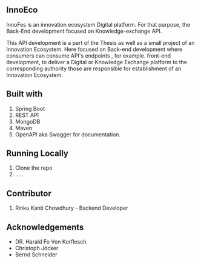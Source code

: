 ## InnoEco 

InnoFes is an innovation ecosystem Digital platform. For that purpose, the Back-End development focused on Knowledge-exchange API.  

This API development is a part of the Thesis as well as a small project of an Innovation Ecosystem. 
Here focused on Back-end development where consumers can consume API's endpoints , for example. front-end development, to deliver a Digital or Knowledge Exchange platform to the corresponding authority those are responsible for establishment of an Innovation Ecosystem.

## Built with

1. Spring Boot
2. REST API
3. MongoDB
4. Maven
5. OpenAPI aka Swagger for documentation. 

## Running Locally

1. Clone the repo
2. .....

## Contributor
1. Rinku Kanti Chowdhury - Backend Developer

## Acknowledgements
 - DR. Harald Fo Von Korflesch
 - Christoph Jöcker
 - Bernd Schneider
